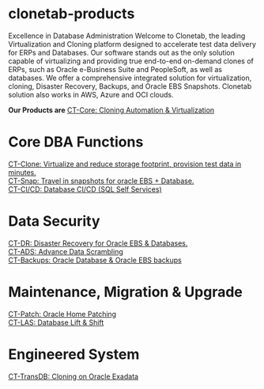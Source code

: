 # clonetab-products
 Excellence in Database Administration
Welcome to Clonetab, the leading Virtualization and Cloning platform designed to accelerate test data delivery for ERPs and Databases. Our software stands out as the only solution capable of virtualizing and providing true end-to-end on-demand clones of ERPs, such as Oracle e-Business Suite and PeopleSoft, as well as databases. We offer a comprehensive integrated solution for virtualization, cloning, Disaster Recovery, Backups, and Oracle EBS Snapshots. Clonetab solution also works in AWS, Azure and OCI clouds.

**Our Products are**
<a href="https://clonetab.com/cloning-automation/">CT-Core: Cloning Automation & Virtualization</a>

Core DBA Functions
=======================
<a href="https://clonetab.com/ctclone/">CT-Clone: Virtualize and reduce storage footprint, provision test data in minutes.</a><br>
<a href="https://clonetab.com/ctsnap/">CT-Snap: Travel in snapshots for oracle EBS + Database.</a><br>
<a href="https://clonetab.com/sql-self-services/">CT-CI/CD: Database CI/CD (SQL Self Services)</a>

Data Security
====================
<a href="https://clonetab.com/disaster-recovery/">CT-DR: Disaster Recovery for Oracle EBS & Databases.</a><br>
<a href="https://clonetab.com/data-scrambling/">CT-ADS: Advance Data Scrambling</a><br>
<a href="https://clonetab.com/product-data-protection/">CT-Backups: Oracle Database & Oracle EBS backups</a>

Maintenance, Migration & Upgrade
=================================
<a href="https://clonetab.com/ct-patch/">CT-Patch: Oracle Home Patching</a><br>
<a href="https://clonetab.com/">CT-LAS: Database Lift & Shift</a>

Engineered System
=======================
<a href="https://clonetab.com/cloning-exadata/">CT-TransDB: Cloning on Oracle Exadata</a>
